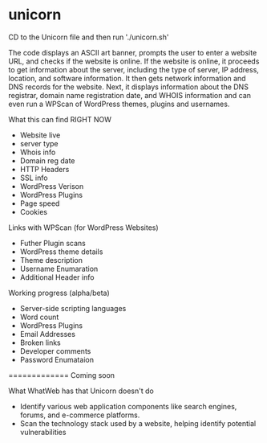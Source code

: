 # unicorn

CD to the Unicorn file and then run './unicorn.sh'

The code displays an ASCII art banner, prompts the user to enter a website URL, and checks if the website is online. If the website is online, it proceeds to get information about the server, including the type of server, IP address, location, and software information. It then gets network information and DNS records for the website. Next, it displays information about the DNS registrar, domain name registration date, and WHOIS information and can even run a WPScan of WordPress themes, plugins and usernames.

What this can find RIGHT NOW
- Website live
- server type
- Whois info
- Domain reg date
- HTTP Headers
- SSL info
- WordPress Verison
- WordPress Plugins
- Page speed
- Cookies

Links with WPScan (for WordPress Websites)
- Futher Plugin scans
- WordPress theme details
- Theme description
- Username Enumaration
- Additional Header info

Working progress (alpha/beta)
- Server-side scripting languages
- Word count
- WordPress Plugins
- Email Addresses
- Broken links
- Developer comments
- Password Enumataion


=============
Coming soon

What WhatWeb has that Unicorn doesn't do
- Identify various web application components like search engines, forums, and e-commerce platforms.  
- Scan the technology stack used by a website, helping identify potential vulnerabilities
